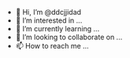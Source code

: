 - 👋 Hi, I’m @ddcjjidad
- 👀 I’m interested in ...
- 🌱 I’m currently learning ...
- 💞️ I’m looking to collaborate on ...
- 📫 How to reach me ...

<!---
ddcjjidad/ddcjjidad is a ✨ special ✨ repository because its `README.md` (this file) appears on your GitHub profile.
You can click the Preview link to take a look at your changes.
--->
